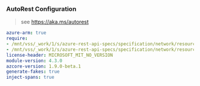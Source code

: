 ### AutoRest Configuration

> see https://aka.ms/autorest

``` yaml
azure-arm: true
require:
- /mnt/vss/_work/1/s/azure-rest-api-specs/specification/network/resource-manager/readme.md
- /mnt/vss/_work/1/s/azure-rest-api-specs/specification/network/resource-manager/readme.go.md
license-header: MICROSOFT_MIT_NO_VERSION
module-version: 4.3.0
azcore-version: 1.9.0-beta.1
generate-fakes: true
inject-spans: true
```
